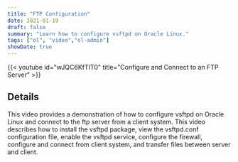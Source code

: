 ```yaml
---
title: "FTP Configuration"
date: 2021-01-19
draft: false
summary: "Learn how to configure vsftpd on Oracle Linux."
tags: ["ol", "video","ol-admin"]
showDate: true
---
```


{{< youtube id="wJQC6KfTIT0" title="Configure and Connect to an FTP Server" >}}

## Details

This video provides a demonstration of how to configure vsftpd on Oracle Linux and connect to the ftp server from a client system. This video describes how to install the vsftpd package, view the vsftpd.conf configuration file, enable the vsftpd service, configure the firewall, configure and connect from client system, and transfer files between server and client.
